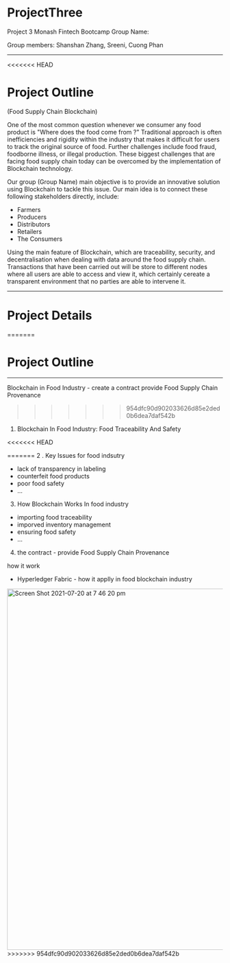 # ProjectThree

 Project 3 Monash Fintech Bootcamp
 Group Name:

 Group members: Shanshan Zhang, Sreeni, Cuong Phan

---

<<<<<<< HEAD
# Project Outline 

(Food Supply Chain Blockchain)

One of the most common question whenever we consumer any food product is "Where does the food come from ?" Traditional approach is often inefficiencies and rigidity within the industry that makes it difficult for users to track the original source of food. Further challenges include food fraud, foodborne illness, or illegal production. These biggest challenges that are facing food supply chain today can be overcomed by the implementation of Blockchain technology.

Our group (Group Name) main objective is to provide an innovative solution using Blockchain to tackle this issue. Our main idea is to connect these following stakeholders directly, include:
* Farmers
* Producers
* Distributors
* Retailers
* The Consumers

Using the main feature of Blockchain, which are traceability, security, and decentralisation when dealing with data around the food supply chain. Transactions that have been carried out will be store to different nodes where all users are able to access and view it, which certainly cereate a  transparent environment that no parties are able to intervene it.
  
 ---

# Project Details
=======
# Project Outline
 
---
Blockchain in Food Industry - create a contract provide Food Supply Chain Provenance
>>>>>>> 954dfc90d902033626d85e2ded0b6dea7daf542b

1. Blockchain In Food Industry: Food Traceability And Safety

<<<<<<< HEAD
 
=======
2 . Key Issues for food indsutry 
  * lack of transparency in labeling 
  * counterfeit food products 
  * poor food safety
  * ...

3. How Blockchain Works In food industry 
 * importing food traceability
 * imporved inventory management 
 * ensuring food safety 
 * ... 

4. the contract - provide Food Supply Chain Provenance 

how it work 

* Hyperledger Fabric - how it applly in food blockchain industry 


<img width="842" alt="Screen Shot 2021-07-20 at 7 46 20 pm" src="https://user-images.githubusercontent.com/76719561/126306937-e93da2d2-2df8-44c8-89a2-621dc11f8588.png">
>>>>>>> 954dfc90d902033626d85e2ded0b6dea7daf542b
